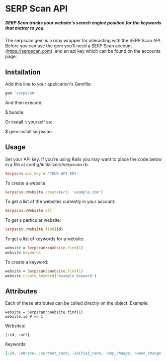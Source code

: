 # SERP Scan API

##### SERP Scan tracks your website's search engine position for the keywords that matter to you.

The serpscan gem is a ruby wrapper for interacting with the SERP Scan API. Before you can use the gem you'll need a SERP Scan account (https://serpscan.com), and an api key which can be found on the accounts page. 

## Installation

Add this line to your application's Gemfile:

```ruby
gem 'serpscan'
```

And then execute:

$ bundle

Or install it yourself as:

$ gem install serpscan

## Usage

Set your API key. If you're using Rails you may want to place the code below in a file at config/initializers/serpscan.rb.

```ruby
Serpscan.api_key = 'YOUR API KEY'
```

To create a website:

```ruby
Serpscan::Website.create(url: 'example.com')
```

To get a list of the websites currently in your account:


```ruby
Serpscan::Website.all
```

To get a particular website:

```ruby
Serpscan::Website.find(id)
```

To get a list of keywords for a website:

```ruby
website = Serpscan::Website.find(1)
website.keywords
```

To create a keyword:

```ruby
website = Serpscan::Website.find(1)
website.create_keyword('example keyword')
```

## Attributes

Each of these attributes can be called directly on the object. Example:
```
website = Serpscan::Website.find(1)
website.id # => 1
```

Websites:

```Website
[:id, :url] 
```

Keywords:

```ruby
[:id, :phrase, :current_rank, :initial_rank, :day_change, :week_change, :month_change, :alltime_change, :search_volume, :search_engine_country_id, :website_id]
```
